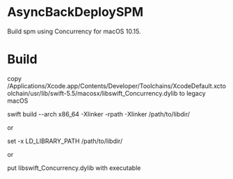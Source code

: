 # AsyncBackDeploySPM

Build spm using Concurrency for macOS 10.15.

# Build

copy /Applications/Xcode.app/Contents/Developer/Toolchains/XcodeDefault.xctoolchain/usr/lib/swift-5.5/macosx/libswift_Concurrency.dylib to legacy macOS

swift build --arch x86_64 -Xlinker -rpath -Xlinker /path/to/libdir/

or

set -x LD_LIBRARY_PATH /path/to/libdir/

or

put libswift_Concurrency.dylib with executable
